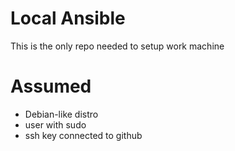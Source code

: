# Local Ansible
This is the only repo needed to setup work machine

# Assumed
- Debian-like distro
- user with sudo
- ssh key connected to github
